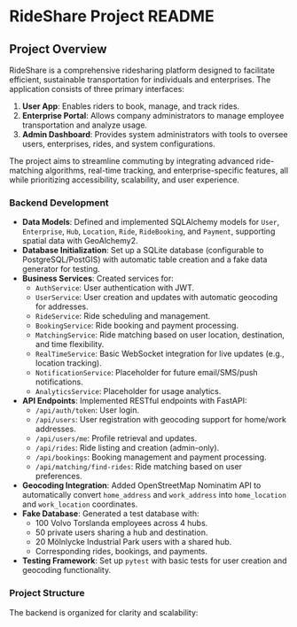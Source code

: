 # RideShare Project README

## Project Overview

RideShare is a comprehensive ridesharing platform designed to facilitate efficient, sustainable transportation for individuals and enterprises. The application consists of three primary interfaces:
1. **User App**: Enables riders to book, manage, and track rides.
2. **Enterprise Portal**: Allows company administrators to manage employee transportation and analyze usage.
3. **Admin Dashboard**: Provides system administrators with tools to oversee users, enterprises, rides, and system configurations.

The project aims to streamline commuting by integrating advanced ride-matching algorithms, real-time tracking, and enterprise-specific features, all while prioritizing accessibility, scalability, and user experience.


### Backend Development
- **Data Models**: Defined and implemented SQLAlchemy models for `User`, `Enterprise`, `Hub`, `Location`, `Ride`, `RideBooking`, and `Payment`, supporting spatial data with GeoAlchemy2.
- **Database Initialization**: Set up a SQLite database (configurable to PostgreSQL/PostGIS) with automatic table creation and a fake data generator for testing.
- **Business Services**: Created services for:
  - `AuthService`: User authentication with JWT.
  - `UserService`: User creation and updates with automatic geocoding for addresses.
  - `RideService`: Ride scheduling and management.
  - `BookingService`: Ride booking and payment processing.
  - `MatchingService`: Ride matching based on user location, destination, and time flexibility.
  - `RealTimeService`: Basic WebSocket integration for live updates (e.g., location tracking).
  - `NotificationService`: Placeholder for future email/SMS/push notifications.
  - `AnalyticsService`: Placeholder for usage analytics.
- **API Endpoints**: Implemented RESTful endpoints with FastAPI:
  - `/api/auth/token`: User login.
  - `/api/users`: User registration with geocoding support for home/work addresses.
  - `/api/users/me`: Profile retrieval and updates.
  - `/api/rides`: Ride listing and creation (admin-only).
  - `/api/bookings`: Booking management and payment processing.
  - `/api/matching/find-rides`: Ride matching based on user preferences.
- **Geocoding Integration**: Added OpenStreetMap Nominatim API to automatically convert `home_address` and `work_address` into `home_location` and `work_location` coordinates.
- **Fake Database**: Generated a test database with:
  - 100 Volvo Torslanda employees across 4 hubs.
  - 50 private users sharing a hub and destination.
  - 20 Mölnlycke Industrial Park users with a shared hub.
  - Corresponding rides, bookings, and payments.
- **Testing Framework**: Set up `pytest` with basic tests for user creation and geocoding functionality.

### Project Structure
The backend is organized for clarity and scalability:
